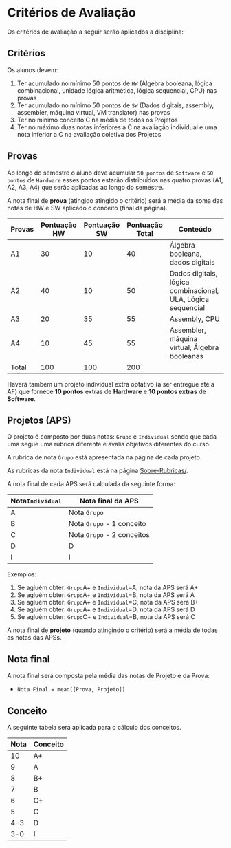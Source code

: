 # Critérios de Avaliação

Os critérios de avaliação a seguir serão aplicados a disciplina:

## Critérios

Os alunos devem:

1. Ter acumulado no mínimo 50 pontos de `HW` (Álgebra booleana, lógica combinacional, unidade lógica aritmética, lógica sequencial, CPU) nas provas
1. Ter acumulado no mínimo 50 pontos de `SW` (Dados digitais, assembly, assembler, máquina virtual, VM translator) nas provas
1. Ter no mínimo conceito C na média de todos os Projetos 
1. Ter no máximo duas notas inferiores a C na avaliação individual e uma nota inferior a C na avaliação coletiva dos Projetos

## Provas

Ao longo do semestre o aluno deve acumular `50 pontos` de `Software` e `50 pontos` de `Hardware` esses pontos estarão distribuídos nas quatro provas (A1, A2, A3, A4) que serão aplicadas ao longo do semestre. 

A nota final de **prova** (atingido atingido o critério) será a média da soma das notas de HW e SW  aplicado o conceito (final da página).

| Provas           | Pontuação HW        | Pontuação SW        |  Pontuação Total    | Conteúdo            |
|------------------|---------------------|---------------------|---------------------|---------------------|
| A1               | 30                  | 10                  | 40                  | Álgebra booleana, dados digitais |
| A2               | 40                  | 10                  | 50                  | Dados digitais, lógica combinacional, ULA, Lógica sequencial |
| A3               | 20                  | 35                  | 55                  | Assembly, CPU |
| A4               | 10                  | 45                  | 55                  | Assembler, máquina virtual, Álgebra booleanas |
| Total            | 100                 | 100                 | 200                 | |


Haverá também um projeto individual extra optativo (a ser entregue até a AF) que fornece **10 pontos** extras de **Hardware** e **10 pontos extras** de **Software**. 


## Projetos (APS)

O projeto é composto por duas notas: `Grupo` e `Individual` sendo que cada uma segue uma rubrica diferente e avalia objetivos diferentes do curso.

A rubrica de nota `Grupo` está apresentada na página de cada projeto.

As rubricas da nota `Individual` está na página [Sobre-Rubricas/](https://insper.github.io/Z01.1/Sobre-Rubricas/).

A nota final de cada APS será calculada da seguinte forma:

| Nota`Individual` | Nota final da APS         |
|------------------|---------------------------|
| A                | Nota  `Grupo`             |
| B                | Nota  `Grupo` - 1 conceito  |
| C                | Nota  `Grupo` - 2 conceitos |
| D                | D                         |
| I                | I                         |


Exemplos: 

1. Se agluém obter: `Grupo`A+ e `Individual`=A, nota da APS será A+
2. Se agluém obter: `Grupo`A+ e `Individual`=B, nota da APS será A
3. Se agluém obter: `Grupo`A+ e `Individual`=C, nota da APS será B+
4. Se agluém obter: `Grupo`A+ e `Individual`=D, nota da APS será D
5. Se agluém obter: `Grupo`C+ e `Individual`=B, nota da APS será C


A nota final de **projeto** (quando atingindo o critério) será a média de todas as notas das APSs.


## Nota final

A nota final será composta pela média das notas de Projeto e da Prova:

- `Nota Final = mean([Prova, Projeto])`

## Conceito

A seguinte tabela será aplicada para o cálculo dos conceitos.

| Nota | Conceito |
|------|----------|
| 10   | A+       |
| 9    | A        |
| 8    | B+       |
| 7    | B        |
| 6    | C+       |
| 5    | C        |
| 4-3  | D        |
| 3-0  | I        |
